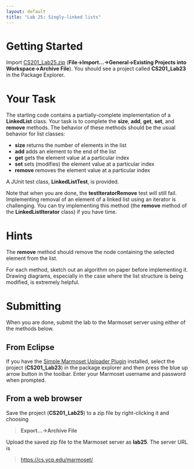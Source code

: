 ```yaml
---
layout: default
title: "Lab 25: Singly-linked lists"
---
```


Getting Started
===============

Import [CS201\_Lab25.zip](CS201_Lab25.zip) (**File&rarr;Import...&rarr;General&rarr;Existing Projects into Workspace&rarr;Archive File**). You should see a project called **CS201\_Lab23** in the Package Explorer.

Your Task
=========

The starting code contains a partially-complete implementation of a **LinkedList** class. Your task is to complete the **size**, **add**, **get**, **set**, and **remove** methods. The behavior of these methods should be the usual behavior for list classes:

-   **size** returns the number of elements in the list
-   **add** adds an element to the end of the list
-   **get** gets the element value at a particular index
-   **set** sets (modifies) the element value at a particular index
-   **remove** removes the element value at a particular index

A JUnit test class, **LinkedListTest**, is provided.

Note that when you are done, the **testIteratorRemove** test will still fail. Implementing removal of an element of a linked list using an iterator is challenging. You can try implementing this method (the **remove** method of the **LinkedListIterator** class) if you have time.

Hints
=====

The **remove** method should remove the node containing the selected element from the list.

For each method, sketch out an algorithm on paper before implementing it. Drawing diagrams, especially in the case where the list structure is being modified, is extremely helpful.

Submitting
==========

When you are done, submit the lab to the Marmoset server using either of the methods below.

From Eclipse
------------

If you have the [Simple Marmoset Uploader Plugin](../resources/index.html) installed, select the project (**CS201\_Lab23**) in the package explorer and then press the blue up arrow button in the toolbar. Enter your Marmoset username and password when prompted.

From a web browser
------------------

Save the project (**CS201\_Lab25**) to a zip file by right-clicking it and choosing

> **Export...&rarr;Archive File**

Upload the saved zip file to the Marmoset server as **lab25**. The server URL is

> <https://cs.ycp.edu/marmoset/>
